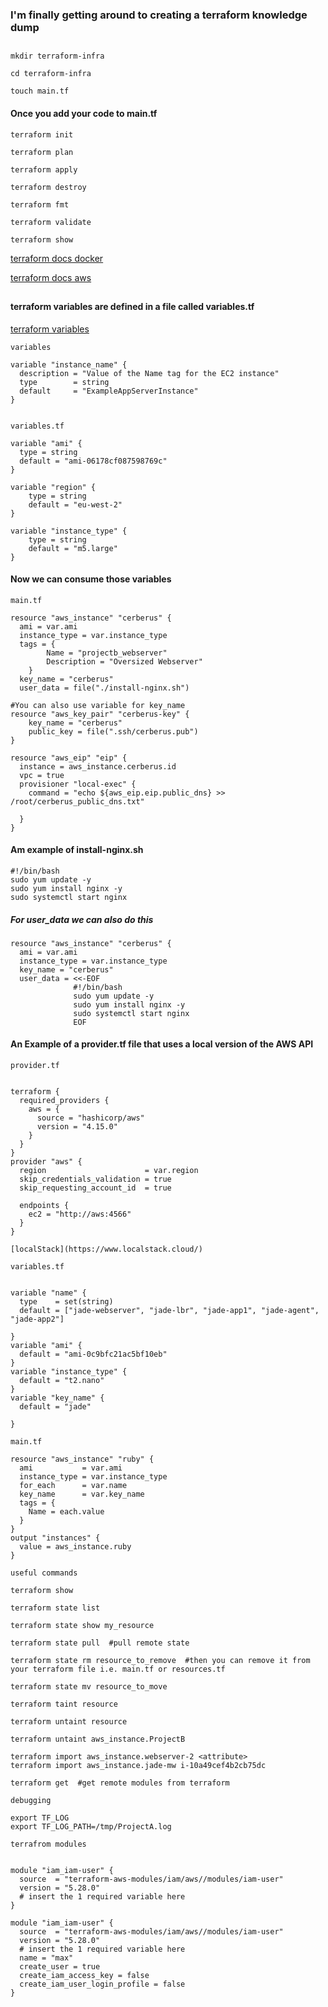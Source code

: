 ### I'm finally getting around to creating a terraform knowledge dump

##

````
mkdir terraform-infra

cd terraform-infra

touch main.tf
````

#### Once you add your code to main.tf

````
terraform init

terraform plan

terraform apply

terraform destroy

terraform fmt

terraform validate

terraform show

````

[terraform docs docker](https://learn.hashicorp.com/tutorials/terraform/install-cli?in=terraform/aws-get-started)

[terraform docs aws](https://learn.hashicorp.com/tutorials/terraform/aws-build)

##

#### terraform variables are defined in a file called variables.tf

[terraform variables](https://learn.hashicorp.com/tutorials/terraform/aws-variables?in=terraform/aws-get-started)


```variables```


````
variable "instance_name" {
  description = "Value of the Name tag for the EC2 instance"
  type        = string
  default     = "ExampleAppServerInstance"
}


````

```variables.tf```

````
variable "ami" {
  type = string
  default = "ami-06178cf087598769c"
}

variable "region" {
    type = string
    default = "eu-west-2"
}

variable "instance_type" {
    type = string
    default = "m5.large"
}

````

#### Now we can consume those variables

```main.tf```

````
resource "aws_instance" "cerberus" {
  ami = var.ami
  instance_type = var.instance_type
  tags = {
        Name = "projectb_webserver"
        Description = "Oversized Webserver"
    }
  key_name = "cerberus"
  user_data = file("./install-nginx.sh")

#You can also use variable for key_name
resource "aws_key_pair" "cerberus-key" {
    key_name = "cerberus"
    public_key = file(".ssh/cerberus.pub")
}

resource "aws_eip" "eip" {
  instance = aws_instance.cerberus.id
  vpc = true
  provisioner "local-exec" {
    command = "echo ${aws_eip.eip.public_dns} >> /root/cerberus_public_dns.txt"
    
  }
}

````

#### Am example of install-nginx.sh

````
#!/bin/bash
sudo yum update -y
sudo yum install nginx -y
sudo systemctl start nginx

````

##### For user_data we can also do this

````
resource "aws_instance" "cerberus" {
  ami = var.ami
  instance_type = var.instance_type
  key_name = "cerberus"
  user_data = <<-EOF
              #!/bin/bash
              sudo yum update -y
              sudo yum install nginx -y
              sudo systemctl start nginx
              EOF
````

#### An Example of a provider.tf file that uses a local version of the AWS API


```provider.tf```


````

terraform {
  required_providers {
    aws = {
      source = "hashicorp/aws"
      version = "4.15.0"
    }
  }
}
provider "aws" {
  region                      = var.region
  skip_credentials_validation = true
  skip_requesting_account_id  = true

  endpoints {
    ec2 = "http://aws:4566"
  }
}

[localStack](https://www.localstack.cloud/)

````

```variables.tf```

````

variable "name" {
  type    = set(string)
  default = ["jade-webserver", "jade-lbr", "jade-app1", "jade-agent", "jade-app2"]

}
variable "ami" {
  default = "ami-0c9bfc21ac5bf10eb"
}
variable "instance_type" {
  default = "t2.nano"
}
variable "key_name" {
  default = "jade"

}

````

```main.tf```


````
resource "aws_instance" "ruby" {
  ami           = var.ami
  instance_type = var.instance_type
  for_each      = var.name
  key_name      = var.key_name
  tags = {
    Name = each.value
  }
}
output "instances" {
  value = aws_instance.ruby
}

````

```useful commands```


````
terraform show

terraform state list

terraform state show my_resource

terraform state pull  #pull remote state

terraform state rm resource_to_remove  #then you can remove it from your terraform file i.e. main.tf or resources.tf

terraform state mv resource_to_move

terraform taint resource

terraform untaint resource

terraform untaint aws_instance.ProjectB

terraform import aws_instance.webserver-2 <attribute>
terraform import aws_instance.jade-mw i-10a49cef4b2cb75dc

terraform get  #get remote modules from terraform

````

```debugging```


````
export TF_LOG
export TF_LOG_PATH=/tmp/ProjectA.log

````

```terrafrom modules```


````

module "iam_iam-user" {
  source  = "terraform-aws-modules/iam/aws//modules/iam-user"
  version = "5.28.0"
  # insert the 1 required variable here
}

````

````
module "iam_iam-user" {
  source  = "terraform-aws-modules/iam/aws//modules/iam-user"
  version = "5.28.0"
  # insert the 1 required variable here
  name = "max"
  create_user = true
  create_iam_access_key = false
  create_iam_user_login_profile = false
}
````
